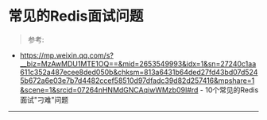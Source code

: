 # 常见的Redis面试问题

> 参考: 

- https://mp.weixin.qq.com/s?__biz=MzAwMDU1MTE1OQ==&mid=2653549993&idx=1&sn=27240c1aa611c352a487ecee8ded050b&chksm=813a6431b64ded27fd43bd07d5245b672a6e03e7b7d4482ccef58510d97dfadc39d82d257416&mpshare=1&scene=1&srcid=07264nHNMdGNCAqiwWMzb09I#rd - 10个常见的Redis面试"刁难"问题

***
